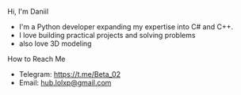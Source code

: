 Hi, I'm Daniil 


- I'm a Python developer expanding my expertise into C# and C++.
- I love building practical projects and solving problems
- also love 3D modeling


How to Reach Me

- Telegram: https://t.me/Beta_02
- Email: hub.lolxp@gmail.com
